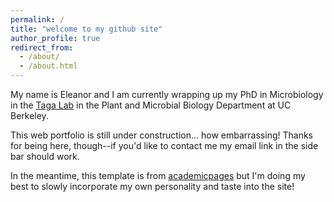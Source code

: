 ```yaml
---
permalink: /
title: "welcome to my github site"
author_profile: true
redirect_from: 
  - /about/
  - /about.html
---
```


My name is Eleanor and I am currently wrapping up my PhD in Microbiology in the [Taga Lab](https://tagalab.berkeley.edu/) in the Plant and Microbial Biology Department at UC Berkeley.

This web portfolio is still under construction... how embarrassing! Thanks for being here, though--if you'd like to contact me my email link in the side bar should work.

In the meantime, this template is from [academicpages](https://academicpages.github.io/) but I'm doing my best to slowly incorporate my own personality and taste into the site!
